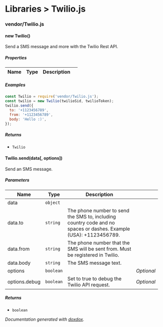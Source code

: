 # Libraries &gt; Twilio.js 



### vendor/Twilio.js


#### new Twilio() 

Send a SMS message and more with the Twilio Rest API.





##### Properties

| Name | Type | Description |  |
| ---- | ---- | ----------- | -------- |



##### Examples

```javascript
const Twilio = require('vendor/Twilio.js');
const twilio = new Twilio(twilioSid, twilioToken);
twilio.send({
  to: '+1123456789',
  from: '+1123456789',
  body: 'Hello :)',
});
```


##### Returns


- `Twilio`  



#### Twilio.send(data[, options]) 

Send an SMS message.




##### Parameters

| Name | Type | Description |  |
| ---- | ---- | ----------- | -------- |
| data | `object`  |  | &nbsp; |
| data.to | `string`  | The phone number to send the SMS to, including country code and no spaces or dashes. Example (USA): +1123456789. | &nbsp; |
| data.from | `string`  | The phone number that the SMS will be sent from. Must be registered in Twilio. | &nbsp; |
| data.body | `string`  | The SMS message text. | &nbsp; |
| options | `boolean`  |  | *Optional* |
| options.debug | `boolean`  | Set to true to debug the Twilio API request. | *Optional* |




##### Returns


- `boolean`  




*Documentation generated with [doxdox](https://github.com/neogeek/doxdox).*

